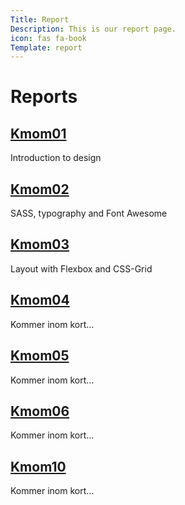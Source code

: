 ```yaml
---
Title: Report
Description: This is our report page.
icon: fas fa-book
Template: report
---
```


Reports
==========================

<div class="kmom-box">
    <a href="report/kmom01"><h2>Kmom01</h2></a>
    <p>Introduction to design</p>
    <div class="arrow"><a href="report/kmom01"><i class="fas fa-arrow-circle-right"></i></a></div>
</div>

<div class="kmom-box">
    <a href="report/kmom02"><h2>Kmom02</h2></a>
    <p>SASS, typography and Font Awesome</p>
    <div class="arrow"><a href="report/kmom02"><i class="fas fa-arrow-circle-right"></i></a></div>
</div>

<div class="kmom-box">
    <a href="report/kmom03"><h2>Kmom03</h2></a>
    <p>Layout with Flexbox and CSS-Grid</p>
    <div class="arrow"><a href="report/kmom03"><i class="fas fa-arrow-circle-right"></i></a></div>
</div>

<div class="kmom-box">
    <a href="report/kmom04"><h2>Kmom04</h2></a>
    <p>Kommer inom kort...</p>
    <div class="arrow"><a href="report/kmom04"><i class="fas fa-arrow-circle-right"></i></a></div>
</div>

<div class="kmom-box">
    <a href="report/kmom05"><h2>Kmom05</h2></a>
    <p>Kommer inom kort...</p>
    <div class="arrow"><a href="report/kmom05"><i class="fas fa-arrow-circle-right"></i></a></div>
</div>

<div class="kmom-box">
    <a href="report/kmom06"><h2>Kmom06</h2></a>
    <p>Kommer inom kort...</p>
    <div class="arrow"><a href="report/kmom06"><i class="fas fa-arrow-circle-right"></i></a></div>
</div>

<div class="kmom-box project">
    <a href="report/kmom10"><h2>Kmom10</h2></a>
    <p>Kommer inom kort...</p>
    <div class="arrow"><a href="report/kmom10"><i class="fas fa-arrow-circle-right"></i></a></div>
</div>